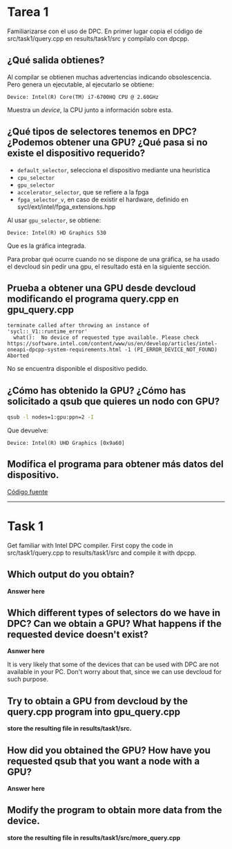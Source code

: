 # Tarea 1
Familiarizarse con el uso de DPC.
En primer lugar copia el código de src/task1/query.cpp en results/task1/src y compilalo con dpcpp.

## ¿Qué salida obtienes?

Al compilar se obtienen muchas advertencias indicando obsolescencia.
Pero genera un ejecutable, al ejecutarlo se obtiene:

```
Device: Intel(R) Core(TM) i7-6700HQ CPU @ 2.60GHz
```

Muestra un *device*, la CPU junto a información sobre esta.

## ¿Qué tipos de selectores tenemos en DPC? ¿Podemos obtener una GPU? ¿Qué pasa si no existe el dispositivo requerido?

- `default_selector`, selecciona el dispositivo mediante una heurística
- `cpu_selector`
- `gpu_selector`
- `accelerator_selector`, que se refiere a la fpga
- `fpga_selector_v`, en caso de existir el hardware, definido en sycl/ext/intel/fpga\_extensions.hpp

Al usar `gpu_selector`, se obtiene:

```
Device: Intel(R) HD Graphics 530
```

Que es la gráfica integrada.

Para probar qué ocurre cuando no se dispone de una gráfica, se ha usado el devcloud sin pedir una gpu, el resultado está en la siguiente sección.

## Prueba a obtener una GPU desde devcloud modificando el programa query.cpp en gpu_query.cpp

```
terminate called after throwing an instance of 'sycl::_V1::runtime_error'
  what():  No device of requested type available. Please check https://software.intel.com/content/www/us/en/develop/articles/intel-oneapi-dpcpp-system-requirements.html -1 (PI_ERROR_DEVICE_NOT_FOUND)
Aborted
```

No se encuentra disponible el dispositivo pedido.

## ¿Cómo has obtenido la GPU? ¿Cómo has solicitado a qsub que quieres un nodo con GPU?

``` Bash
qsub -l nodes=1:gpu:ppn=2 -I
```

Que devuelve:

```
Device: Intel(R) UHD Graphics [0x9a60]
```

## Modifica el programa para obtener más datos del dispositivo.

[Código fuente](src/more_query.cpp)

------
# Task 1
Get familiar with Intel DPC compiler.
First copy the code in src/task1/query.cpp to results/task1/src and compile it with dpcpp.

## Which output do you obtain?
**Answer here**

## Which different types of selectors do we have in DPC? Can we obtain a GPU? What happens if the requested device doesn't exist?
**Asnwer here**

It is very likely that some of the devices that can be used with DPC are not available in your PC. Don't worry about that, since we can use devcloud for such purpose.

## Try to obtain a GPU from devcloud by the query.cpp program into gpu_query.cpp
**store the resulting file in results/task1/src.**

## How did you obtained the GPU? How have you requested qsub that you want a node with a GPU?
**Answer here**

## Modify the program to obtain more data from the device.
**store the resulting file in results/task1/src/more_query.cpp**
